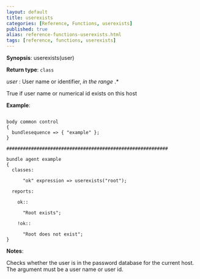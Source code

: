 ```yaml
---
layout: default
title: userexists
categories: [Reference, Functions, userexists]
published: true
alias: reference-functions-userexists.html
tags: [reference, functions, userexists]
---
```




**Synopsis**: userexists(user)

**Return type**: `class`

  
 *user* : User name or identifier, *in the range* .\*

True if user name or numerical id exists on this host

**Example**:  
   

```cf3

body common control
{
  bundlesequence => { "example" };
}

###########################################################

bundle agent example
{     
  classes:

      "ok" expression => userexists("root");

  reports:

    ok::

      "Root exists";

    !ok::

      "Root does not exist";
}

```

**Notes**:  
   

Checks whether the user is in the password database for the current host. The
argument must be a user name or user id.
